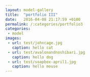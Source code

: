 ```yaml
---
layout: model-gallery
title:  "portfolio III"
date:   2016-04-08 21:17:59 +0100
permalink: /:categories/portfolio3
categories:
 - model
images:
 - url: test/johncage.jpg
   caption: hello cat
 - url: test/avalonandnoshibari.jpg
   caption: hello dog
 - url: test/soapbox-april1.jpg
   caption: hello mouse
---
```

